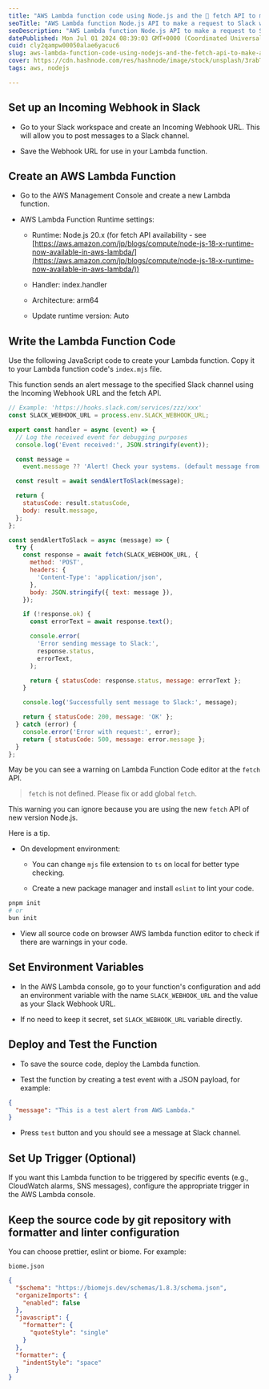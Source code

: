 ```yaml
---
title: "AWS Lambda function code using Node.js and the 🐬 fetch API to make a POST request to the Slack webhook URL (no need to use 3rd party npm packages)"
seoTitle: "AWS Lambda function Node.js API to make a request to Slack webhook URL"
seoDescription: "AWS Lambda function Node.js API to make a request to Slack webhook URL. No need to use 3rd party npm packages"
datePublished: Mon Jul 01 2024 08:39:03 GMT+0000 (Coordinated Universal Time)
cuid: cly2qampw00050alae6yacuc6
slug: aws-lambda-function-code-using-nodejs-and-the-fetch-api-to-make-a-post-request-to-the-slack-webhook-url-no-need-to-use-3rd-party-npm-packages
cover: https://cdn.hashnode.com/res/hashnode/image/stock/unsplash/3rabTGLccwc/upload/b5b6e1579e1a121e8e08d01da9ce6dfa.jpeg
tags: aws, nodejs

---
```


## Set up an Incoming Webhook in Slack

* Go to your Slack workspace and create an Incoming Webhook URL. This will allow you to post messages to a Slack channel.
    
* Save the Webhook URL for use in your Lambda function.
    

## Create an AWS Lambda Function

* Go to the AWS Management Console and create a new Lambda function.
    
* AWS Lambda Function Runtime settings:
    
    * Runtime: Node.js 20.x (for fetch API availability - see [https://aws.amazon.com/jp/blogs/compute/node-js-18-x-runtime-now-available-in-aws-lambda/](https://aws.amazon.com/jp/blogs/compute/node-js-18-x-runtime-now-available-in-aws-lambda/))
        
    * Handler: index.handler
        
    * Architecture: arm64
        
    * Update runtime version: Auto
        

## Write the Lambda Function Code

Use the following JavaScript code to create your Lambda function. Copy it to your Lambda function code's `index.mjs` file.

This function sends an alert message to the specified Slack channel using the Incoming Webhook URL and the fetch API.

```javascript
// Example: 'https://hooks.slack.com/services/zzz/xxx'
const SLACK_WEBHOOK_URL = process.env.SLACK_WEBHOOK_URL;

export const handler = async (event) => {
  // Log the received event for debugging purposes
  console.log('Event received:', JSON.stringify(event));

  const message =
    event.message ?? 'Alert! Check your systems. (default message from Lambda)';

  const result = await sendAlertToSlack(message);

  return {
    statusCode: result.statusCode,
    body: result.message,
  };
};

const sendAlertToSlack = async (message) => {
  try {
    const response = await fetch(SLACK_WEBHOOK_URL, {
      method: 'POST',
      headers: {
        'Content-Type': 'application/json',
      },
      body: JSON.stringify({ text: message }),
    });

    if (!response.ok) {
      const errorText = await response.text();

      console.error(
        'Error sending message to Slack:',
        response.status,
        errorText,
      );

      return { statusCode: response.status, message: errorText };
    }

    console.log('Successfully sent message to Slack:', message);

    return { statusCode: 200, message: 'OK' };
  } catch (error) {
    console.error('Error with request:', error);
    return { statusCode: 500, message: error.message };
  }
};
```

May be you can see a warning on Lambda Function Code editor at the `fetch` API.

> `fetch` is not defined. Please fix or add global `fetch`.

This warning you can ignore because you are using the new `fetch` API of new version Node.js.

Here is a tip.

* On development environment:
    
    * You can change `mjs` file extension to `ts` on local for better type checking.
        
    * Create a new package manager and install `eslint` to lint your code.
        

```sh
pnpm init
# or
bun init
```

* View all source code on browser AWS lambda function editor to check if there are warnings in your code.
    

## Set Environment Variables

* In the AWS Lambda console, go to your function's configuration and add an environment variable with the name `SLACK_WEBHOOK_URL` and the value as your Slack Webhook URL.
    
* If no need to keep it secret, set `SLACK_WEBHOOK_URL` variable directly.
    

## Deploy and Test the Function

* To save the source code, deploy the Lambda function.
    
* Test the function by creating a test event with a JSON payload, for example:
    

```json
{
  "message": "This is a test alert from AWS Lambda."
}
```

* Press `test` button and you should see a message at Slack channel.
    

## Set Up Trigger (Optional)

If you want this Lambda function to be triggered by specific events (e.g., CloudWatch alarms, SNS messages), configure the appropriate trigger in the AWS Lambda console.

## Keep the source code by git repository with formatter and linter configuration

You can choose prettier, eslint or biome. For example:

`biome.json`

```json
{
  "$schema": "https://biomejs.dev/schemas/1.8.3/schema.json",
  "organizeImports": {
    "enabled": false
  },
  "javascript": {
    "formatter": {
      "quoteStyle": "single"
    }
  },
  "formatter": {
    "indentStyle": "space"
  }
}
```